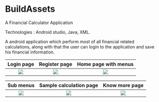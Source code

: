 # BuildAssets
  A Financial Calculator Application
  
Technologies : Android studio, Java, XML. 
  
  A android application which perform most of all financial related calculations, along with that the user can login to the application and save his financial information.
  
  
  Login page                 |  Register page        |    Home page with menus
:-------------------------:|:-------------------------:|:-------------------------:
![](https://user-images.githubusercontent.com/83810286/186923719-0708a7d0-7991-4367-8b1c-e7e10dceb024.png )  |  ![](https://user-images.githubusercontent.com/83810286/186923076-4ba710ee-de0d-4b0e-8e29-80fd3534ea4f.png ) |  ![](https://user-images.githubusercontent.com/83810286/186924052-20ee3979-cc5b-400e-b883-9850111e75a6.png)


  Sub menus         |  Sample calculation page  |  Know more page       
:------------------:|:-------------------------:|:-------------------------:
![](https://user-images.githubusercontent.com/83810286/186931221-5c06f33b-fc73-4eb8-8a4d-39010f811ee0.png) | ![](https://user-images.githubusercontent.com/83810286/186929064-fece08de-392d-4f78-a54e-a9cc2eb5ea75.png)  |  ![](https://user-images.githubusercontent.com/83810286/186929079-bd206175-f926-46a7-8a3c-2f7a82929dde.png) |  



